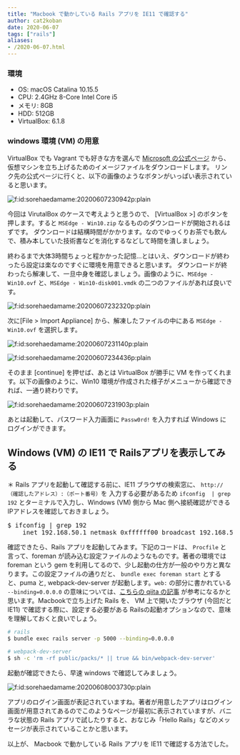 ```yaml
---
title: "Macbook で動かしている Rails アプリを IE11 で確認する"
author: cat2koban
date: 2020-06-07
tags: ["rails"]
aliases:
- /2020-06-07.html
---
```


<h3>環境</h3>

<ul>
<li>OS: macOS Catalina 10.15.5</li>
<li>CPU: 2.4GHz 8-Core Intel Core i5</li>
<li>メモリ: 8GB</li>
<li>HDD: 512GB</li>
<li>VirtualBox: 6.1.8</li>
</ul>


<h3>windows 環境 (VM) の用意</h3>

<p>VirtualBox でも Vagrant でも好きな方を選んで <a href="https://developer.microsoft.com/en-us/microsoft-edge/tools/vms/">Microsoft の公式ページ</a> から、仮想マシンを立ち上げるためのイメージファイルをダウンロードします。
リンク先の公式ページに行くと、以下の画像のようなボタンがいっぱい表示されていると思います。</p>

<p><span itemscope itemtype="http://schema.org/Photograph"><img src="https://cdn-ak.f.st-hatena.com/images/fotolife/s/sorehaedamame/20200607/20200607230942.png" alt="f:id:sorehaedamame:20200607230942p:plain" title="f:id:sorehaedamame:20200607230942p:plain" class="hatena-fotolife" itemprop="image"></span></p>

<p>今回は VirutalBox のケースで考えようと思うので、 [VirtualBox >] のボタンを押します。すると <code>MSEdge - Win10.zip</code> なるもののダウンロードが開始されるはずです。
ダウンロードは結構時間がかかります。なのでゆっくりお茶でも飲んで、積み本していた技術書などを消化するなどして時間を潰しましょう。</p>

<p>終わるまで大体3時間ちょっと程かかった記憶...とはいえ、ダウンロードが終わったら設定は楽なのですぐに環境を用意できると思います。
ダウンロードが終わったら解凍して、一旦中身を確認しましょう。画像のように、<code>MSEdge - Win10.ovf</code> と、<code>MSEdge - Win10-disk001.vmdk</code> の二つのファイルがあれば良いです。</p>

<p><span itemscope itemtype="http://schema.org/Photograph"><img src="https://cdn-ak.f.st-hatena.com/images/fotolife/s/sorehaedamame/20200607/20200607232320.png" alt="f:id:sorehaedamame:20200607232320p:plain" title="f:id:sorehaedamame:20200607232320p:plain" class="hatena-fotolife" itemprop="image"></span></p>

<p>次に[File > Import Appliance] から、解凍したファイルの中にある <code>MSEdge - Win10.ovf</code> を選択します。</p>

<p><span itemscope itemtype="http://schema.org/Photograph"><img src="https://cdn-ak.f.st-hatena.com/images/fotolife/s/sorehaedamame/20200607/20200607231140.png" alt="f:id:sorehaedamame:20200607231140p:plain" title="f:id:sorehaedamame:20200607231140p:plain" class="hatena-fotolife" itemprop="image"></span></p>

<p><span itemscope itemtype="http://schema.org/Photograph"><img src="https://cdn-ak.f.st-hatena.com/images/fotolife/s/sorehaedamame/20200607/20200607234436.png" alt="f:id:sorehaedamame:20200607234436p:plain" title="f:id:sorehaedamame:20200607234436p:plain" class="hatena-fotolife" itemprop="image"></span></p>

<p>そのまま [continue] を押せば、あとは VirtualBox が勝手に VM を作ってくれます。以下の画像のように、Win10 環境が作成された様子がメニューから確認できれば、一通り終わりです。</p>

<p><span itemscope itemtype="http://schema.org/Photograph"><img src="https://cdn-ak.f.st-hatena.com/images/fotolife/s/sorehaedamame/20200607/20200607231903.png" alt="f:id:sorehaedamame:20200607231903p:plain" title="f:id:sorehaedamame:20200607231903p:plain" class="hatena-fotolife" itemprop="image"></span></p>

<p>あとは起動して、パスワード入力画面に <code>Passw0rd!</code> を入力すれば Windows にログインができます。</p>

<h2>Windows (VM) の IE11 で Railsアプリを表示してみる</h2>

<p>＊ Rails アプリを起動して確認する前に、IE11 ブラウザの検索窓に、 <code>http://（確認したアドレス）:（ポート番号）</code>を 入力する必要があるため <code>ifconfig  | grep 192</code> とターミナルで入力し、Windows (VM) 側から Mac 側へ接続確認ができる IPアドレスを確認しておきましょう。</p>

<pre class="code" data-lang="" data-unlink>$ ifconfig | grep 192
    inet 192.168.50.1 netmask 0xffffff00 broadcast 192.168.50.255</pre>


<p>確認できたら、Rails アプリを起動してみます。下記のコードは、 <code>Procfile</code> と言って、foreman が読み込む設定ファイルのようなものです。著者の環境では foreman という gem を利用してるので、少し起動の仕方が一般のやり方と異なります。この設定ファイルの通りだと、 <code>bundle exec foreman start</code> とすると、puma と, webpack-dev-server が起動します。<code>web:</code> の部分に書かれている <code>--binding=0.0.0.0</code> の意味については、<a href="https://qiita.com/Masato338/items/f162394fbc37fc490dfb">こちらの qiita の記事</a> が参考になるかと思います。Macbookで立ち上げた Rails を、 VM 上で開いたブラウザ (今回だと IE11) で確認する際に、設定する必要がある Railsの起動オプションなので、意味を理解しておくと良いでしょう。</p>

```zsh
# rails
$ bundle exec rails server -p 5000 --binding=0.0.0.0

# webpack-dev-server
$ sh -c 'rm -rf public/packs/* || true && bin/webpack-dev-server'
```

<p>起動が確認できたら、早速 windows で確認してみましょう。</p>

<p><span itemscope itemtype="http://schema.org/Photograph"><img src="https://cdn-ak.f.st-hatena.com/images/fotolife/s/sorehaedamame/20200608/20200608003730.png" alt="f:id:sorehaedamame:20200608003730p:plain" title="f:id:sorehaedamame:20200608003730p:plain" class="hatena-fotolife" itemprop="image"></span></p>

<p>アプリのログイン画面が表記されていますね。著者が用意したアプリはログイン画面が用意されてあるのでこのようなページが最初に表示されていますが、バニラな状態の Rails アプリで試したりすると、おなじみ「Hello Rails」などのメッセージが表示されていることかと思います。</p>

<p>以上が、 Macbook で動かしている Rails アプリを IE11 で確認する方法でした。</p>

